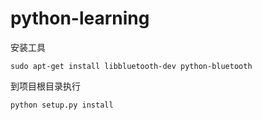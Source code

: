 # python-learning


安装工具

`sudo apt-get install libbluetooth-dev python-bluetooth`

到项目根目录执行

`python setup.py install`